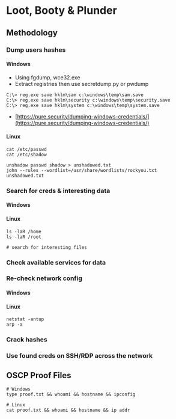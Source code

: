 # Loot, Booty & Plunder

## Methodology

### Dump users hashes

#### Windows

* Using fgdump, wce32.exe
* Extract registries then use secretdump.py or pwdump

```
C:\> reg.exe save hklm\sam c:\windows\temp\sam.save
C:\> reg.exe save hklm\security c:\windows\temp\security.save
C:\> reg.exe save hklm\system c:\windows\temp\system.save
```

* [https://pure.security/dumping-windows-credentials/](https://pure.security/dumping-windows-credentials/)

#### Linux

```
cat /etc/passwd
cat /etc/shadow

unshadow passwd shadow > unshadowed.txt
john --rules --wordlist=/usr/share/wordlists/rockyou.txt unshadowed.txt
```

### Search for creds & interesting data

#### Windows

#### Linux

```
ls -laR /home
ls -laR /root

# search for interesting files
```

### Check available services for data

### Re-check network config

#### Windows

#### Linux

```
netstat -antup
arp -a
```

### Crack hashes

### Use found creds on SSH/RDP across the network

## OSCP Proof Files

```
# Windows
type proof.txt && whoami && hostname && ipconfig

# Linux
cat proof.txt && whoami && hostname && ip addr
```
